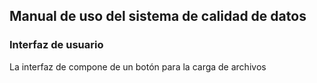 ## Manual de uso del sistema de calidad de datos
### Interfaz de usuario
La interfaz de compone de un botón para la carga de archivos
